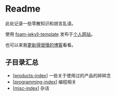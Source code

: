 # Readme

此处记录一些零散知识和胡言乱语。

使用 [foam-jekyll-template](https://hikerpig.github.io/foam-jekyll-template/) 发布于[个人网站](https://wiki.hikerpig.cn/)。

也可以来我[更新得很慢的博客](https://www.hikerpig.cn/)看看。

## 子目录汇总

- [[products-index]] 一些关于使用过的产品的碎碎念
- [[programming-index]] 编程相关
- [[misc-index]] 杂话

[//begin]: # "Autogenerated link references for markdown compatibility"
[products-index]: products-index "products index"
[programming-index]: programming-index "programming index"
[misc-index]: misc-index "misc index"
[//end]: # "Autogenerated link references"